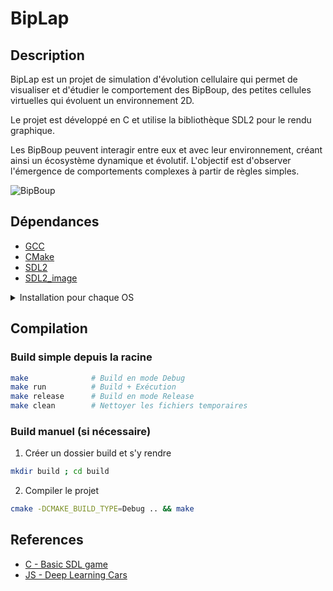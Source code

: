 # BipLap

## Description

BipLap est un projet de simulation d'évolution cellulaire qui permet de visualiser et d'étudier le comportement des BipBoup, des petites cellules virtuelles qui évoluent un environnement 2D.

Le projet est développé en C et utilise la bibliothèque SDL2 pour le rendu graphique.

Les BipBoup peuvent interagir entre eux et avec leur environnement, créant ainsi un écosystème dynamique et évolutif.
L'objectif est d'observer l'émergence de comportements complexes à partir de règles simples.

![BipBoup](./ressources/images/project_cellsevolution.gif)

## Dépendances

- [GCC](https://gcc.gnu.org/)
- [CMake](https://cmake.org/download/)
- [SDL2](https://www.libsdl.org/download-2.0.php)
- [SDL2_image](https://www.libsdl.org/projects/SDL_image/)

<details>
<summary>Installation pour chaque OS</summary>

### Ubuntu
```bash
sudo apt-get install gcc cmake libsdl2-dev libsdl2-image-dev libsdl2-ttf-dev libsdl2-net-dev libsdl2-mixer-dev libsdl2-gfx-dev
```
### Fedora
```bash
sudo dnf install gcc cmake SDL2-devel SDL2_image-devel SDL2_ttf-devel SDL2_net-devel SDL2_mixer-devel SDL2_gfx-devel
```
### Arch
```bash
sudo pacman -S gcc cmake sdl2 sdl2_image sdl2_ttf sdl2_net sdl2_mixer sdl2_gfx
```
### MacOS
```bash
brew install gcc cmake sdl2 sdl2_image sdl2_ttf sdl2_net sdl2_mixer sdl2_gfx
```

</details>

## Compilation

### Build simple depuis la racine

```bash
make              # Build en mode Debug
make run          # Build + Exécution
make release      # Build en mode Release
make clean        # Nettoyer les fichiers temporaires
```

### Build manuel (si nécessaire)

1. Créer un dossier build et s'y rendre
```bash
mkdir build ; cd build
```

2. Compiler le projet
```bash
cmake -DCMAKE_BUILD_TYPE=Debug .. && make
```

## References
- [C - Basic SDL game](https://gitlab.com/aminosbh/basic-c-sdl-game.git)
- [JS - Deep Learning Cars](https://github.com/dcrespo3d/DeepLearningCars/)
